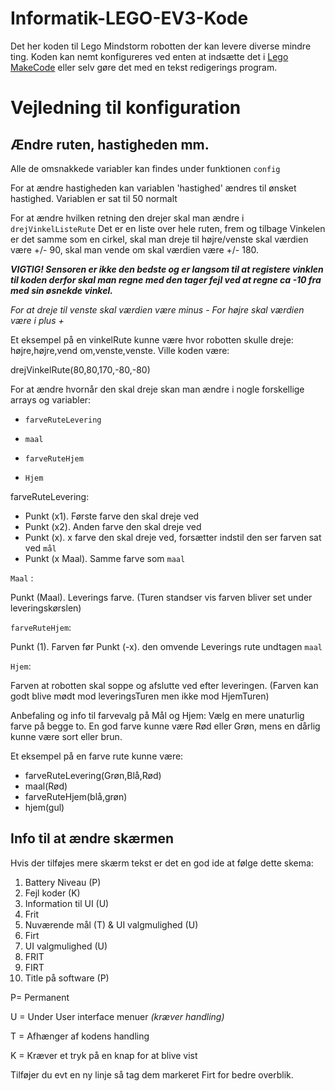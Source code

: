 # Informatik-LEGO-EV3-Kode

Det her koden til Lego Mindstorm robotten der kan levere diverse mindre ting. Koden kan nemt konfigureres ved enten at indsætte det i [Lego MakeCode](https://makecode.mindstorms.com/) eller selv gøre det med en tekst redigerings program.

# Vejledning til konfiguration

## Ændre ruten, hastigheden mm. 
Alle de omsnakkede variabler kan findes under funktionen `config`


For at ændre hastigheden kan variablen 'hastighed' ændres til ønsket hastighed. 
Variablen er sat til 50 normalt

For at ændre hvilken retning den drejer skal man ændre i  `drejVinkelListeRute`
Det er en liste over hele ruten, frem og tilbage
Vinkelen er det samme som en cirkel, skal man dreje til højre/venste skal værdien være +/- 90, skal man vende om skal værdien være +/- 180.

***VIGTIG! Sensoren er ikke den bedste og er langsom til at registere vinklen til koden
derfor skal man regne med den tager fejl ved at regne ca -10 fra med sin øsnekde vinkel.*** 

*For at dreje til venste skal værdien være minus -
For højre skal værdien være i plus +*

Et eksempel på en vinkelRute kunne være hvor robotten skulle dreje:
højre,højre,vend om,venste,venste.
Ville koden være:


drejVinkelRute(80,80,170,-80,-80)

For at ændre hvornår den skal dreje skan man ændre i nogle forskellige arrays og variabler:

- `farveRuteLevering`

- `maal`

- `farveRuteHjem`

- `Hjem`


farveRuteLevering:
- Punkt (x1). Første farve den skal dreje ved
- Punkt (x2). Anden farve den skal dreje ved
-  Punkt (x). x farve den skal dreje ved, forsætter indstil den ser farven sat ved `mål`
- Punkt (x Maal). Samme farve som `maal` 

`Maal` :

Punkt (Maal). Leverings farve. (Turen standser vis farven bliver set under leveringskørslen) 

`farveRuteHjem`:

Punkt (1). Farven før 
Punkt (-x). den omvende Leverings rute undtagen `maal`

`Hjem`:

Farven at robotten skal soppe og afslutte ved efter leveringen. (Farven kan godt blive mødt mod leveringsTuren men ikke mod HjemTuren)

Anbefaling og info til farvevalg på Mål og Hjem: Vælg en mere unaturlig farve på begge to. 
En god farve kunne være Rød eller Grøn, mens en dårlig kunne være sort eller brun.

Et eksempel på en farve rute kunne være:
- farveRuteLevering(Grøn,Blå,Rød)
- maal(Rød)
- farveRuteHjem(blå,grøn)
- hjem(gul)

## Info til at ændre skærmen 
Hvis der tilføjes mere skærm tekst er det en god ide at følge dette skema:

1. Battery Niveau (P)
2. Fejl koder (K)
3. Information til UI (U)
4. Frit 
5. Nuværende mål (T) & UI valgmulighed (U)
6. Firt
7. UI valgmulighed (U)
8. FRIT
9. FIRT
10. Title på software (P)

P= Permanent 

U = Under User interface menuer *(kræver handling)*

T = Afhænger af kodens handling 

K = Kræver et tryk på en knap for at blive vist

Tilføjer du evt en ny linje så tag dem markeret Firt for bedre overblik.



